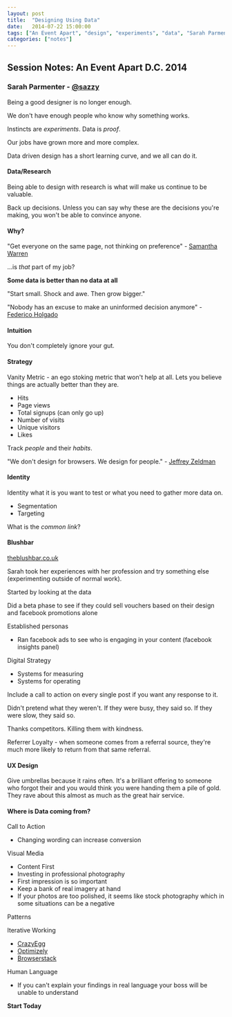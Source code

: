 ```yaml
---
layout: post
title:  "Designing Using Data"
date:   2014-07-22 15:00:00
tags: ["An Event Apart", "design", "experiments", "data", "Sarah Parmenter"]
categories: ["notes"]
---
```


## Session Notes: An Event Apart D.C. 2014


### Sarah Parmenter - [@sazzy]

Being a good designer is no longer enough.

We don't have enough people who know why something works.

Instincts are *experiments*. Data is *proof*.

Our jobs have grown more and more complex.

Data driven design has a short learning curve, and we all can do it.

#### Data/Research

Being able to design with research is what will make us continue to be valuable.

Back up decisions. Unless you can say why these are the decisions you're making, you won't be able to convince anyone.

#### Why?

"Get everyone on the same page, not thinking on preference" - [Samantha Warren](https://twitter.com/samanthatoy)

...is *that* part of my job?

**Some data is better than no data at all**

"Start small. Shock and awe. Then grow bigger."

"Nobody has an excuse to make an uninformed decision anymore" - [Federico Holgado](https://twitter.com/fholgado)

#### Intuition

You don't completely ignore your gut.

#### Strategy

Vanity Metric - an ego stoking metric that won't help at all. Lets you believe things are actually better than they are.
- Hits
- Page views
- Total signups (can only go up)
- Number of visits
- Unique visitors
- Likes

Track *people* and their *habits*.

"We don't design for browsers. We design for people." - [Jeffrey Zeldman](https://twitter.com/zeldman)

#### Identity

Identity what it is you want to test or what you need to gather more data on.

- Segmentation
- Targeting

What is the *common link*?

#### Blushbar

[theblushbar.co.uk](theblushbar.co.uk)

Sarah took her experiences with her profession and try something else (experimenting outside of normal work).

Started by looking at the data

Did a beta phase to see if they could sell vouchers based on their design and facebook promotions alone

Established personas
- Ran facebook ads to see who is engaging in your content (facebook insights panel)

Digital Strategy
- Systems for measuring
- Systems for operating

Include a call to action on every single post if you want any response to it.

Didn't pretend what they weren't. If they were busy, they said so. If they were slow, they said so.

Thanks competitors. Killing them with kindness.

Referrer Loyalty - when someone comes from a referral source, they're much more likely to return from that same referral.

#### UX Design

Give umbrellas because it rains often. It's a brilliant offering to someone who forgot their and you would think you were handing them a pile of gold. They rave about this almost as much as the great hair service.

#### Where is Data coming from?

Call to Action
- Changing wording can increase conversion

Visual Media
- Content First
- Investing in professional photography
- First impression is so important
- Keep a bank of real imagery at hand
- If your photos are too polished, it seems like stock photography which in some situations can be a negative

Patterns

Iterative Working
- [CrazyEgg](http://www.crazyegg.com/)
- [Optimizely](https://www.optimizely.com/)
- [Browserstack](http://www.browserstack.com/)

Human Language
- If you can't explain your findings in real language your boss will be unable to understand

**Start Today**





[@sazzy]:http://twitter.com/sazzy